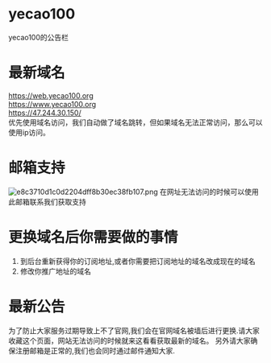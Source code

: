 # yecao100
yecao100的公告栏

# 最新域名
https://web.yecao100.org  
https://www.yecao100.org  
https://47.244.30.150/  
优先使用域名访问，我们自动做了域名跳转，但如果域名无法正常访问，那么可以使用ip访问。

# 邮箱支持
![e8c3710d1c0d2204dff8b30ec38fb107.png](https://www.91yuntu.org/images/2022/07/28/e8c3710d1c0d2204dff8b30ec38fb107.png)
在网址无法访问的时候可以使用此邮箱联系我们获取支持

# 更换域名后你需要做的事情
1. 到后台重新获得你的订阅地址,或者你需要把订阅地址的域名改成现在的域名
2. 修改你推广地址的域名

# 最新公告
为了防止大家服务过期导致上不了官网,我们会在官网域名被墙后进行更换.请大家收藏这个页面，网站无法访问的时候就来这看看获取最新的域名。
另外请大家确保注册邮箱是正常的,我们也会同时通过邮件通知大家.



